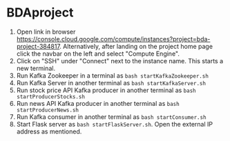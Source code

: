 # BDAproject

1. Open link in browser https://console.cloud.google.com/compute/instances?project=bda-project-384817. Alternatively, after landing on the project home page click the navbar on the left and select "Compute Engine". 
2. Click on "SSH" under "Connect" next to the instance name. This starts a new terminal.
3. Run Kafka Zookeeper in a terminal as ```bash startKafkaZookeeper.sh```
4. Run Kafka Server in another terminal as ```bash startKafkaServer.sh```
5. Run stock price API Kafka producer in another terminal as ```bash startProducerStocks.sh```
6. Run news API Kafka producer in another terminal as ```bash startProducerNews.sh```
7. Run Kafka consumer in another terminal as ```bash startConsumer.sh```
8. Start Flask server as ```bash startFlaskServer.sh```. Open the external IP address as mentioned.
